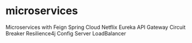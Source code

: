 # microservices

Microservices with Feign Spring Cloud Netflix Eureka API Gateway Circuit Breaker Resilience4j Config Server LoadBalancer